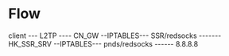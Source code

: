 # Flow


client  --- L2TP ---- CN_GW --IPTABLES--- SSR/redsocks ------- HK_SSR_SRV
			    --IPTABLES--- pnds/redsocks ------ 8.8.8.8
